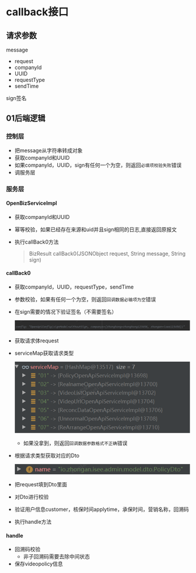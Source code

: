 # callback接口

## 请求参数

message

- request
- companyId
- UUID
- requestType
- sendTime

sign签名 

## 01后端逻辑

### 控制层

- 把message从字符串转成对象
- 获取companyId和UUID
- 如果companyId，UUID，sign有任何一个为空，则返回`必填项校验失败`错误
- 调服务层

### 服务层

#### OpenBizServiceImpl

- 获取companyId和UUID
- 幂等校验，如果已经存在来源和uid并且sign相同的日志,直接返回原报文

- 执行callBack0方法

  > BizResult callBack0(JSONObject request, String message, String sign)

#### callBack0

- 获取companyId，UUID，requestType，sendTime
- 参数校验，如果有任何一个为空，则返回`回调数据必输项为空`错误

- 在sign需要的情况下验证签名（不需要签名）

  ![image-20220718172643703](callback接口.assets/image-20220718172643703.png)

- 获取请求体request

- serviceMap获取请求类型

  ![image-20220718172453792](callback接口.assets\image-20220718172453792.png)

  - 如果没拿到，则返回`回调数据参数格式不正确`错误

- 根据请求类型获取对应的Dto

  ![image-20220718173049501](callback接口.assets/image-20220718173049501.png)

- 把request填到Dto里面
- 对Dto进行校验
  
- 验证用户信息customer，核保时间applytime，承保时间，营销名称，回溯码
  
- 执行handle方法

#### handle

- 回溯码校验
  - 非子回溯码需要去除中间状态
- 保存videopolicy信息